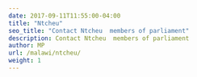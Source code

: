 ```yaml
---
date: 2017-09-11T11:55:00-04:00
title: "Ntcheu"
seo_title: "Contact Ntcheu  members of parliament"
description: Contact Ntcheu  members of parliament
author: MP
url: /malawi/ntcheu/
weight: 1
---
```



